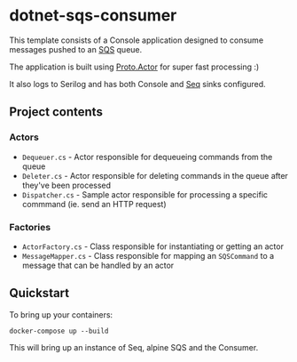 # dotnet-sqs-consumer

This template consists of a Console application designed to consume messages pushed to an [SQS](https://aws.amazon.com/sqs/) queue.

The application is built using [Proto.Actor](https://github.com/AsynkronIT/protoactor-dotnet) for super fast processing :)

It also logs to Serilog and has both Console and [Seq](http://getseq.net) sinks configured.


## Project contents

### Actors

- `Dequeuer.cs` - Actor responsible for dequeueing commands from the queue
- `Deleter.cs` - Actor responsible for deleting commands in the queue after they've been processed
- `Dispatcher.cs` - Sample actor responsible for processing a specific commmand (ie. send an HTTP request)

### Factories
- `ActorFactory.cs` - Class responsible for instantiating or getting an actor
- `MessageMapper.cs` - Class responsible for mapping an `SQSCommand` to a message that can be handled by an actor

## Quickstart

To bring up your containers:

```
docker-compose up --build
```

This will bring up an instance of Seq, alpine SQS and the Consumer.

